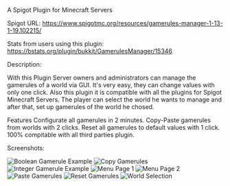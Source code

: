 A Spigot Plugin for Minecraft Servers

Spigot URL: https://www.spigotmc.org/resources/gamerules-manager-1-13-1-19.102215/

Stats from users using this plugin: https://bstats.org/plugin/bukkit/GamerulesManager/15346

Description:

With this Plugin Server owners and administrators can manage the gamerules of a world via GUI. It's very easy, they can change values with only one click. Also this plugin it is compatible with all the plugins for Spigot Minecraft Servers. The player can select the world he wants to manage and after that, set up gamerules of the world he chosed.

Features
  Configurate all gamerules in 2 minutes.
  Copy-Paste gamerules from worlds with 2 clicks.
  Reset all gamerules to default values with 1 click.
  100% compitable with all third parties plugin.

Screenshots:

![Boolean Gamerule Example](https://user-images.githubusercontent.com/17084358/216966504-be8dfcee-e37b-4ec0-8ed5-948a325a3685.png)
![Copy Gamerules ](https://user-images.githubusercontent.com/17084358/216966507-12ba6440-f3a9-4cd2-9b35-4af7c844dd7f.png)
![Integer Gamerule Example](https://user-images.githubusercontent.com/17084358/216966512-d0c9987a-8ff6-44d5-84fd-781871ea5c2b.png)
![Menu Page 1](https://user-images.githubusercontent.com/17084358/216966515-95c215e4-820f-4a93-bac5-f3a85c65f604.png)
![Menu Page 2](https://user-images.githubusercontent.com/17084358/216966519-fbff80e1-28aa-4b0d-a5cd-7e1e8680c49d.png)
![Paste Gamerules](https://user-images.githubusercontent.com/17084358/216966523-ab763900-978e-47ea-9ea4-1abb788bbe39.png)
![Reset Gamerules](https://user-images.githubusercontent.com/17084358/216966526-99867955-66b5-4af2-b870-9eb6e930d9ba.png)
![World Selection](https://user-images.githubusercontent.com/17084358/216966527-b97c2fcf-ae87-4d3b-bcf7-226c2a1d5438.png)
